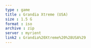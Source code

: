```yaml
---
type : game
title : Grandia Xtreme (USA)
size : 1.5 G
format : iso
archive : zip
server : myrient
link2 : Grandia%20Xtreme%20%28USA%29
---
```

